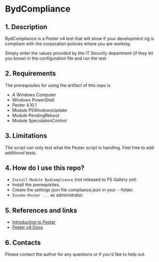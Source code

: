 # BydCompliance

## 1. Description

BydCompliance is a Pester v4 test that will show if your development rig is compliant with the 
corporation policies where you are working.

Simply enter the values provided by the IT Security department (if they let you know) in the configuration file and run the test.

## 2. Requirements

The prerequisites for using the artifact of this repo is

* A Windows Computer
* Windows PowerShell
* Pester 4.10.1
* Module PSWindowsUpdate
* Module PendingReboot 
* Module SpeculationControl

## 3. Limitations

The script can only test what the Pester script is handling. Feel free to add additional tests.

## 4. How do I use this repo?

* `Install-Module BydCompliance` (not released to PS Gallery yet)
* Install the prerequisites.
* Create the settings json file compliance.json in your `~`-folder.
* `Invoke-Pester ...` as administrator.

## 5. References and links

* [Introduction to Pester][1]
* [Pester v4 Docs][1]

## 6. Contacts

Please contact the author for any questions or if you'd like to help out.

[1]:https://www.dbi-services.com/blog/an-introduction-to-pester-unit-testing-and-infrastructure-checks-in-powershell/
[2]:https://pester.dev/docs/v4/quick-start
